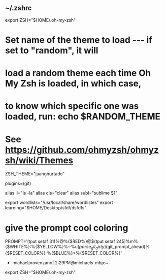 
## ~/.zshrc

export ZSH="$HOME/.oh-my-zsh"

# Set name of the theme to load --- if set to "random", it will
# load a random theme each time Oh My Zsh is loaded, in which case,
# to know which specific one was loaded, run: echo $RANDOM_THEME
# See https://github.com/ohmyzsh/ohmyzsh/wiki/Themes

ZSH_THEME="juanghurtado"

plugins=(git)


alias ll="ls -la"
alias cls="clear"
alias subl="sublime $1"


export wordlists="/usr/local/share/wordlistes"
export learning="$HOME/Desktop/sfdf/dsfdfs"

# give the prompt cool coloring
PROMPT=$'%{$GREEN_BOLD%}%n\|$(tput setaf 31)\%@\%{$RED%}@\$(tput setaf 245)\%m%{$WHITE%}:%{$YELLOW%}%~%u$(parse_git_dirty)$(git_prompt_ahead)%{$RESET_COLOR%}
%{$BLUE%}>%{$RESET_COLOR%}'

* michaelprovenzano| 2:29PM@michaels-mbp:~


export ZSH="$HOME/.oh-my-zsh"
